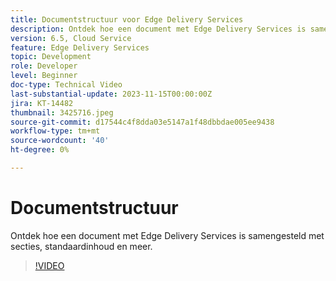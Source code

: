 ```yaml
---
title: Documentstructuur voor Edge Delivery Services
description: Ontdek hoe een document met Edge Delivery Services is samengesteld met secties, standaardinhoud en meer.
version: 6.5, Cloud Service
feature: Edge Delivery Services
topic: Development
role: Developer
level: Beginner
doc-type: Technical Video
last-substantial-update: 2023-11-15T00:00:00Z
jira: KT-14482
thumbnail: 3425716.jpeg
source-git-commit: d17544c4f8dda03e5147a1f48dbbdae005ee9438
workflow-type: tm+mt
source-wordcount: '40'
ht-degree: 0%

---
```



# Documentstructuur

Ontdek hoe een document met Edge Delivery Services is samengesteld met secties, standaardinhoud en meer.

>[!VIDEO](https://video.tv.adobe.com/v/3425716/?learn=on)
